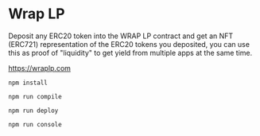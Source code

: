 # Wrap LP

Deposit any ERC20 token into the WRAP LP contract and get an NFT (ERC721) representation of the ERC20 tokens you deposited, you can use this as proof of "liquidity" to get yield from multiple apps at the same time.

https://wraplp.com

`npm install`

`npm run compile`

`npm run deploy`

`npm run console`
